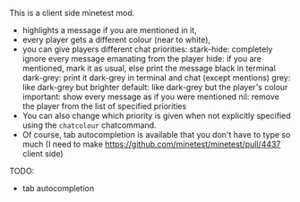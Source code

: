 This is a client side minetest mod.


* highlights a message if you are mentioned in it,
* every player gets a different colour (near to white),
* you can give players different chat priorities:
stark-hide: completely ignore every message emanating from the player
hide: if you are mentioned, mark it as usual, else print the message black in terminal
dark-grey: print it dark-grey in terminal and chat (except mentions)
grey: like dark-grey but brighter
default: like dark-grey but the player's colour
important: show every message as if you were mentioned
nil: remove the player from the list of specified priorities
* You can also change which priority is given when not explicitly specified using the ```chatcolour``` chatcommand.
* Of course, tab autocompletion is available that you don't have to type so much (I need to make https://github.com/minetest/minetest/pull/4437 client side)

TODO:
* tab autocompletion